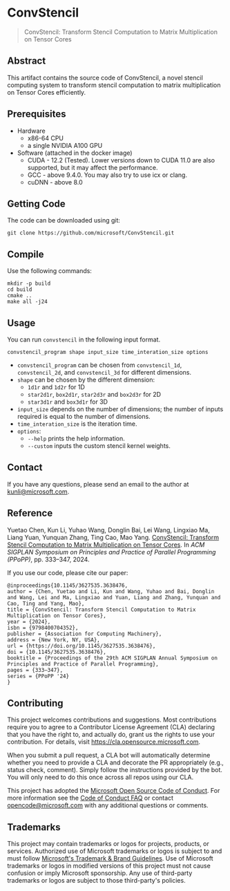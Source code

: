 # ConvStencil

> ConvStencil: Transform Stencil Computation to Matrix Multiplication on Tensor Cores

## Abstract

This artifact contains the source code of ConvStencil, a novel stencil computing system to transform stencil computation to matrix multiplication on Tensor Cores efficiently.

## Prerequisites

- Hardware
    - x86-64 CPU
    - a single NVIDIA A100 GPU
- Software (attached in the docker image)
    - CUDA - 12.2 (Tested). Lower versions down to CUDA 11.0 are also supported, but it may affect the performance.
    - GCC - above 9.4.0. You may also try to use icx or clang.
    - cuDNN - above 8.0

## Getting Code
The code can be downloaded using git:
```
git clone https://github.com/microsoft/ConvStencil.git
```

## Compile

Use the following commands:
```
mkdir -p build
cd build
cmake ..
make all -j24
```

## Usage

You can run `convstencil` in the following input format.
```
convstencil_program shape input_size time_interation_size options
```
- `convstencil_program` can be chosen from `convstencil_1d`, `convstencil_2d`, and `convstencil_3d` for different dimensions.
- `shape` can be chosen by the different dimension:
    - `1d1r` and `1d2r` for 1D
    - `star2d1r`, `box2d1r`, `star2d3r` and `box2d3r` for 2D
    - `star3d1r` and `box3d1r` for 3D
- `input_size` depends on the number of dimensions; the number of inputs required is equal to the number of dimensions.
- `time_interation_size` is the iteration time.
- `options`:
    - `--help` prints the help information.
    - `--custom` inputs the custom stencil kernel weights.

## Contact

If you have any questions, please send an email to the author at kunli@microsoft.com.

## Reference


Yuetao Chen, Kun Li, Yuhao Wang, Donglin Bai, Lei Wang, Lingxiao Ma, Liang Yuan, Yunquan Zhang, Ting Cao, Mao Yang. [ConvStencil: Transform Stencil Computation to Matrix Multiplication on Tensor Cores](https://doi.org/10.1145/3627535.3638476). In *ACM SIGPLAN Symposium on Principles and Practice of Parallel Programming (PPoPP)*, pp. 333–347, 2024.   

If you use our code, please cite our paper:
```
@inproceedings{10.1145/3627535.3638476,
author = {Chen, Yuetao and Li, Kun and Wang, Yuhao and Bai, Donglin and Wang, Lei and Ma, Lingxiao and Yuan, Liang and Zhang, Yunquan and Cao, Ting and Yang, Mao},
title = {ConvStencil: Transform Stencil Computation to Matrix Multiplication on Tensor Cores},
year = {2024},
isbn = {9798400704352},
publisher = {Association for Computing Machinery},
address = {New York, NY, USA},
url = {https://doi.org/10.1145/3627535.3638476},
doi = {10.1145/3627535.3638476},
booktitle = {Proceedings of the 29th ACM SIGPLAN Annual Symposium on Principles and Practice of Parallel Programming},
pages = {333–347},
series = {PPoPP '24}
}
```

## Contributing

This project welcomes contributions and suggestions.  Most contributions require you to agree to a
Contributor License Agreement (CLA) declaring that you have the right to, and actually do, grant us
the rights to use your contribution. For details, visit https://cla.opensource.microsoft.com.

When you submit a pull request, a CLA bot will automatically determine whether you need to provide
a CLA and decorate the PR appropriately (e.g., status check, comment). Simply follow the instructions
provided by the bot. You will only need to do this once across all repos using our CLA.

This project has adopted the [Microsoft Open Source Code of Conduct](https://opensource.microsoft.com/codeofconduct/).
For more information see the [Code of Conduct FAQ](https://opensource.microsoft.com/codeofconduct/faq/) or
contact [opencode@microsoft.com](mailto:opencode@microsoft.com) with any additional questions or comments.

## Trademarks

This project may contain trademarks or logos for projects, products, or services. Authorized use of Microsoft 
trademarks or logos is subject to and must follow 
[Microsoft's Trademark & Brand Guidelines](https://www.microsoft.com/en-us/legal/intellectualproperty/trademarks/usage/general).
Use of Microsoft trademarks or logos in modified versions of this project must not cause confusion or imply Microsoft sponsorship.
Any use of third-party trademarks or logos are subject to those third-party's policies.

